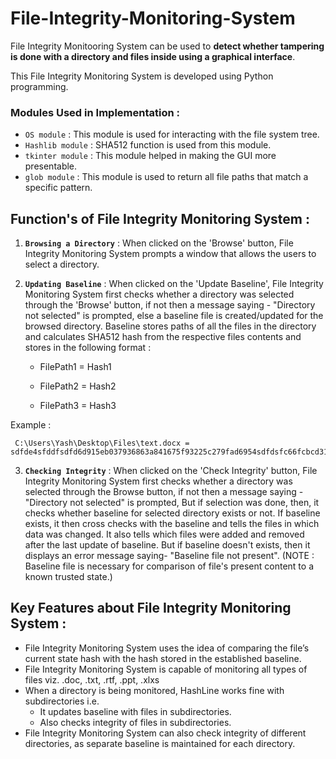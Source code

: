 # File-Integrity-Monitoring-System

File Integrity Monitooring System can be used to **detect whether tampering is done with a directory and files inside using a graphical interface**.

This File Integrity Monitoring System is developed using Python programming.

### Modules Used in Implementation : 
- `OS module` : This module is used for interacting with the file system tree.
- `Hashlib module` : SHA512 function is used from this module.
- `tkinter module` : This module helped in making the GUI more presentable.
- `glob module` : This module is used to return all file paths that match a specific pattern.


## Function's of File Integrity Monitoring System : 

1. **`Browsing a Directory`** :  When clicked on the 'Browse' button, File Integrity Monitoring System prompts a window that allows the users to select a directory.

2. **`Updating Baseline`** : When clicked on the 'Update Baseline', 
                          File Integrity Monitoring System first checks whether a directory was selected through the 'Browse' button, if not then a message saying - "Directory not selected" is prompted, else a baseline file is created/updated for the browsed directory. Baseline stores paths of all the files in the directory and calculates SHA512 hash from the respective files contents and stores in the following format :

      - FilePath1 = Hash1
  
      - FilePath2 = Hash2
  
      - FilePath3 = Hash3
      
 Example :
  ```
   C:\Users\Yash\Desktop\Files\text.docx = sdfde4sfddfsdfd6d915eb037936863a841675f93225c279fad6954sdfdsfc66fcbcd31sddsffsdfbce78ae7dfa2160f8920d0b967af2b7030
  ```
  
 3. **`Checking Integrity`** : When clicked on the 'Check Integrity' button,
                        File Integrity Monitoring System first checks whether a directory was selected through the Browse button, 
                         if not then a message saying - "Directory not selected" is prompted,
                         But if selection was done, 
                          then, it checks whether baseline for selected directory exists or not. 
                          If baseline exists, it then cross checks with the baseline and tells the files in which data was changed. It also tells which files were added and removed after the last update of baseline.
                          But if baseline doesn't exists, then it displays an error message saying- "Baseline file not present".
                          (NOTE : Baseline file is necessary for comparison of file's present content to a known trusted state.)
 
 ## Key Features about File Integrity Monitoring System : 
 
 - File Integrity Monitoring System uses the idea of comparing the file’s current state hash with the hash stored in the established baseline. 
 - File Integrity Monitoring System is capable of monitoring all types of files viz. .doc, .txt, .rtf, .ppt, .xlxs
 - When a directory is being monitored, HashLine works fine with subdirectories i.e.
    -  It updates baseline with files in subdirectories.
    -  Also checks integrity of files in subdirectories.
 - File Integrity Monitoring System can also check integrity of different directories, as separate baseline is maintained for each directory.
